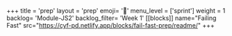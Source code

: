 +++
title = 'prep'
layout = 'prep'
emoji= '📝'
menu_level = ['sprint']
weight = 1
backlog= 'Module-JS2'
backlog_filter= 'Week 1'
[[blocks]]
name="Failing Fast"
src="https://cyf-pd.netlify.app/blocks/fail-fast-prep/readme/"
+++



